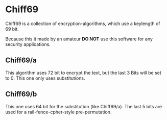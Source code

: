 Chiff69
=======

Chiff69 is a collection of encryption-algorithms, which use a keylength of 69 bit.   
   
Because this it made by an amateur __DO NOT__ use this software for any security applications.

   
Chiff69/a
---------

This algorithm uses 72 bit to encrypt the text, but the last 3 Bits will be set to 0. This one only uses substitutions.

Chiff69/b
---------

This one uses 64 bit for the substitution (like Chiff69/a). The last 5 bits are used for a rail-fence-cpher-style pre-permutation.
